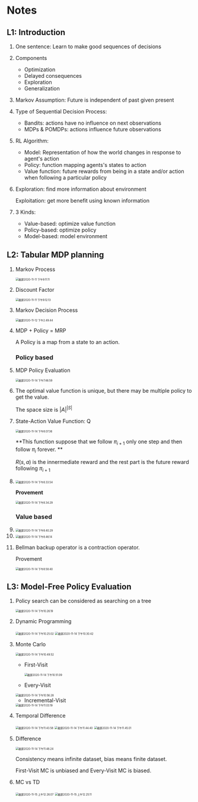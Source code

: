 # Notes

## L1: Introduction

1. One sentence: Learn to make good sequences of decisions
2. Components
   * Optimization
   * Delayed consequences
   * Exploration
   * Generalization

3. Markov Assumption: Future is independent of past given present

4. Type of Sequential Decision Process:
   * Bandits: actions have no influence on next observations
   * MDPs & POMDPs: actions influence future observations

5. RL Algorithm:
   * Model: Representation of how the world changes in response to agent's action
   * Policy: function mapping agents's states to action
   * Value function: future rewards from being in a state and/or action when following a particular policy

6. Exploration: find more information about environment

   Exploitation: get more benefit using known information

7. 3 Kinds:
   * Value-based: optimize value function
   * Policy-based: optimize policy
   * Model-based: model environment

## L2: Tabular MDP planning

1. Markov Process

   <img src="img/截屏2020-11-11 下午9.11.11.png" alt="截屏2020-11-11 下午9.11.11" style="zoom:50%;" />

2. Discount Factor

   <img src="img/截屏2020-11-11 下午9.12.13.png" alt="截屏2020-11-11 下午9.12.13" style="zoom:50%;" />

3. Markov Decision Process

   <img src="img/截屏2020-11-12 下午2.49.44.png" alt="截屏2020-11-12 下午2.49.44" style="zoom:50%;" />

4. MDP + Policy = MRP

   A Policy is a map from a state to an action.

   ### Policy based

5. MDP Policy Evaluation

   <img src="img/截屏2020-11-14 下午7.46.59.png" alt="截屏2020-11-14 下午7.46.59" style="zoom:50%;" />

6. The optimal value function is unique, but there may be multiple policy to get the value.

   The space size is $|A|^{|S|}$

7. State-Action Value Function: Q

   <img src="img/截屏2020-11-14 下午8.07.36.png" alt="截屏2020-11-14 下午8.07.36" style="zoom:50%;" />

   **This function suppose that we follow $\pi_{i+1}$  only one step and then follow $\pi_i$ forever. **

   $R(s, a)$ is the innermediate reward and the rest part is the future reward following $\pi_{i+1}$

8. <img src="img/截屏2020-11-14 下午8.33.54.png" alt="截屏2020-11-14 下午8.33.54" style="zoom:50%;" />

   **Provement**

   <img src="img/截屏2020-11-14 下午8.34.29.png" alt="截屏2020-11-14 下午8.34.29" style="zoom:50%;" />

   ### Value based

9. <img src="./img/截屏2020-11-14 下午8.40.29.png" alt="截屏2020-11-14 下午8.40.29" style="zoom:50%;" />

10. <img src="img/截屏2020-11-14 下午8.46.14.png" alt="截屏2020-11-14 下午8.46.14" style="zoom:50%;" />

11. Bellman backup operator is a contraction operator.

    Provement

    <img src="img/截屏2020-11-14 下午8.58.40.png" alt="截屏2020-11-14 下午8.58.40" style="zoom:50%;" />

## L3: Model-Free Policy Evaluation

1. Policy search can be considered as searching on a tree

   <img src="img/截屏2020-11-14 下午10.26.19.png" alt="截屏2020-11-14 下午10.26.19" style="zoom:50%;" />

2. Dynamic Programming

   <img src="img/截屏2020-11-14 下午10.25.02.png" alt="截屏2020-11-14 下午10.25.02" style="zoom:50%;" />

   <img src="img/截屏2020-11-14 下午10.30.42.png" alt="截屏2020-11-14 下午10.30.42" style="zoom:50%;" />

3. Monte Carlo

   <img src="img/截屏2020-11-14 下午10.49.52.png" alt="截屏2020-11-14 下午10.49.52" style="zoom:50%;" />

   * First-Visit

     <img src="img/截屏2020-11-14 下午10.51.09.png" alt="截屏2020-11-14 下午10.51.09" style="zoom:50%;" />

   * Every-Visit

   <img src="img/截屏2020-11-14 下午10.56.28.png" alt="截屏2020-11-14 下午10.56.28" style="zoom:50%;" />

   * Incremental-Visit

   <img src="img/截屏2020-11-14 下午11.03.19.png" alt="截屏2020-11-14 下午11.03.19" style="zoom:50%;" />

4. Temporal Difference

   <img src="img/截屏2020-11-14 下午11.43.58.png" alt="截屏2020-11-14 下午11.43.58" style="zoom:50%;" />

   <img src="img/截屏2020-11-14 下午11.44.40.png" alt="截屏2020-11-14 下午11.44.40" style="zoom:50%;" />

   <img src="img/截屏2020-11-14 下午11.45.01.png" alt="截屏2020-11-14 下午11.45.01" style="zoom:50%;" />

5. Difference

   <img src="img/截屏2020-11-14 下午11.48.24.png" alt="截屏2020-11-14 下午11.48.24" style="zoom:50%;" />

   Consistency means infinite dataset, bias means finite dataset.

   First-Visit MC is unbiased and Every-Visit MC is biased.

6. MC vs TD

   <img src="img/截屏2020-11-15 上午12.26.07.png" alt="截屏2020-11-15 上午12.26.07" style="zoom:50%;" />

   <img src="img/截屏2020-11-15 上午12.25.11.png" alt="截屏2020-11-15 上午12.25.11" style="zoom:50%;" />

































